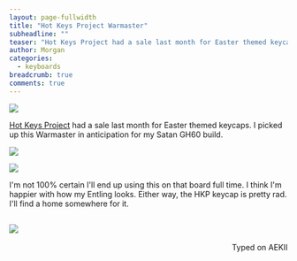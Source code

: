 ```yaml
---
layout: page-fullwidth
title: "Hot Keys Project Warmaster"
subheadline: ""
teaser: "Hot Keys Project had a sale last month for Easter themed keycaps. I picked up this Warmaster in anticipation for my Satan GH60 build."
author: Morgan
categories:
  - keyboards
breadcrumb: true
comments: true
---
```


![](http://imgur.com/wGQuM3w.jpg)

[Hot Keys Project](https://www.facebook.com/hotkeysproject/) had a sale last month for Easter themed keycaps. I picked up this Warmaster in anticipation for my Satan GH60 build.

![](http://imgur.com/qwOICo6.jpg)

![](http://imgur.com/qvwxRxw.jpg)

I'm not 100% certain I'll end up using this on that board full time. I think I'm happier with how my Entling looks. Either way, the HKP keycap is pretty rad. I'll find a home somewhere for it.

![](http://imgur.com/c7DjqFh.jpg)
---
<p align="right">Typed on AEKII</p>
